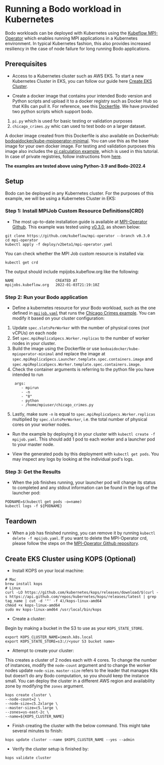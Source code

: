 # Running a Bodo workload in Kubernetes

Bodo workloads can be deployed with Kubernetes using the [Kubeflow MPI-Operator](https://github.com/kubeflow/mpi-operator) which enables running MPI applications in a Kubernetes environment. In typical Kubernetes fashion, this also provides increased resiliency in the case of node failure for long running Bodo applications. 

## Prerequisites

- Access to a Kubernetes cluster such as AWS EKS. To start a new Kubernetes Cluster in EKS, you can follow our guide here [Create EKS Cluster](#create-eks-cluster-using-kops-optional).

- Create a docker image that contains your intended Bodo version and Python scripts and upload it to a docker registry such as Docker Hub so that K8s can pull it. 
For reference, see this [Dockerfile](docker/Dockerfile). We have provided two python scripts which support bodo.

1. `pi.py` which is used for basic testing or validation purposes
2. `chicago_crimes.py` whic can used to test bodo on a larger dataset. 

A docker image created from this Dockerfile is also available on DockerHub: [bodoaidocker/kube-mpioperator-minimal](https://hub.docker.com/r/bodoaidocker/kube-mpioperator-minimal/tags).
You can use this as the base image for your own docker image. For testing and validation purposes this image also includes the [pi calculation example](docker/pi.py), which is used in this tutorial.
In case of private registries, follow instructions from [here](https://kubernetes.io/docs/tasks/configure-pod-container/pull-image-private-registry/).

**The examples are tested above using Python-3.9 and Bodo-2022.4**


## Setup
Bodo can be deployed in any Kubernetes cluster. For the purposes of this example, we will be using a Kubernetes Cluster in EKS:

### Step 1: Install MPIJob Custom Resource Definitions(CRD)

- The most up-to-date installation guide is available at [MPI-Operator Github](https://github.com/kubeflow/mpi-operator). This example was tested using [v0.3.0](https://github.com/kubeflow/mpi-operator/tree/v0.3.0), as shown below:

```
git clone https://github.com/kubeflow/mpi-operator --branch v0.3.0
cd mpi-operator
kubectl apply -f deploy/v2beta1/mpi-operator.yaml
```

You can check whether the MPI Job custom resource is installed via:

```
kubectl get crd
```

The output should include mpijobs.kubeflow.org like the following:

```
NAME                   CREATED AT
mpijobs.kubeflow.org   2022-01-03T21:19:10Z
```

### Step 2: Run your Bodo application

- Define a kubernetes resource for your Bodo workload, such as the one defined in [`mpijob.yaml`](mpijob.yaml) that runs the [Chicago Crimes example](docker/chicago_crimes.py). You can modify it based on your cluster configuration: 

1. Update `spec.slotsPerWorker` with the number of physical cores (_not_ vCPUs) on each node 
2. Set `spec.mpiReplicaSpecs.Worker.replicas` to the number of worker nodes in your cluster. 
3. Build the image using the Dockerfile or use `bodoaidocker/kube-mpioperator-minimal` and replace the image at `spec.mpiReplicaSpecs.Launcher.template.spec.containers.image` and  `spec.mpiReplicaSpecs.Worker.template.spec.containers.image`.
4. Check the container arguments is referring to the python file you have intended to run
    ```
     args:
        - mpirun
        - -n
        - "8"
        - python
        - /home/mpiuser/chicago_crimes.py
    ```
4. Lastly, make sure `-n` is equal to `spec.mpiReplicaSpecs.Worker.replicas` multiplied by `spec.slotsPerWorker`, i.e. the total number of physical cores on your worker nodes.

- Run the example by deploying it in your cluster with `kubectl create -f mpijob.yaml`. This should add 1 pod to each worker and a launcher pod to your master node. 

- View the generated pods by this deployment with `kubectl get pods`. You may inspect any logs by looking at the individual pod's logs.

### Step 3: Get the Results

- When the job finishes running, your launcher pod will change its status to completed and any stdout information can be found in the logs of the launcher pod:

```
PODNAME=$(kubectl get pods -o=name)
kubectl logs -f ${PODNAME}

```

## Teardown

- When a job has finished running, you can remove it by running `kubectl delete -f mpijob.yaml`. If you want to delete the MPI-Operator crd, please follow the steps on the [MPI-Operator Github repository](https://github.com/kubeflow/mpi-operator).


## Create EKS Cluster using KOPS (Optional)

- Install KOPS on your local machine:

```
# Mac
brew install kops
# Linux
curl -LO https://github.com/kubernetes/kops/releases/download/$(curl -s https://api.github.com/repos/kubernetes/kops/releases/latest | grep tag_name | cut -d '"' -f 4)/kops-linux-amd64
chmod +x kops-linux-amd64
sudo mv kops-linux-amd64 /usr/local/bin/kops
```

- Create a cluster:

Begin by making a bucket in the S3 to use as your `KOPS_STATE_STORE`.  

```
export KOPS_CLUSTER_NAME=imesh.k8s.local
export KOPS_STATE_STORE=s3://<your S3 bucket name>
```

- Attempt to create your cluster: 

This creates a cluster of 2 nodes each with 4 cores. To change the number of instances, modify the `node-count` argument and to change the worker nodes update `node-size`. `master-size` refers to the leader that manages K8s but doesn’t do any Bodo computation, so you should keep the instance small. You can deploy the cluster in a different AWS region and availability zone by modifying the `zones` argument. 

```
kops create cluster \
--node-count=2 \
--node-size=c5.2xlarge \
--master-size=c5.large \
--zones=us-east-2c \
--name=${KOPS_CLUSTER_NAME}
```

- Finish creating the cluster with the below command. This might take several minutes to finish:

```
kops update cluster --name $KOPS_CLUSTER_NAME --yes --admin
```
- Verify the cluster setup is finished by:

```
kops validate cluster
```